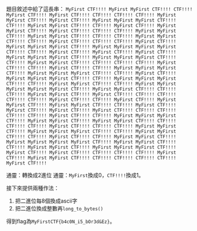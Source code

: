 題目敘述中給了這長串：
`MyFirst CTF!!!! MyFirst MyFirst CTF!!!! CTF!!!! MyFirst CTF!!!! MyFirst CTF!!!! CTF!!!! CTF!!!! CTF!!!! MyFirst MyFirst CTF!!!! MyFirst CTF!!!! MyFirst MyFirst MyFirst CTF!!!! CTF!!!! MyFirst MyFirst CTF!!!! CTF!!!! MyFirst CTF!!!! MyFirst MyFirst CTF!!!! MyFirst CTF!!!! CTF!!!! CTF!!!! MyFirst MyFirst CTF!!!! MyFirst MyFirst CTF!!!! CTF!!!! CTF!!!! MyFirst MyFirst CTF!!!! CTF!!!! MyFirst CTF!!!! CTF!!!! CTF!!!! MyFirst CTF!!!! MyFirst MyFirst MyFirst CTF!!!! MyFirst MyFirst MyFirst MyFirst CTF!!!! CTF!!!! MyFirst CTF!!!! MyFirst CTF!!!! MyFirst CTF!!!! MyFirst MyFirst MyFirst CTF!!!! MyFirst MyFirst MyFirst CTF!!!! CTF!!!! MyFirst MyFirst CTF!!!! CTF!!!! CTF!!!! CTF!!!! MyFirst CTF!!!! CTF!!!! MyFirst CTF!!!! CTF!!!! MyFirst MyFirst MyFirst CTF!!!! MyFirst MyFirst MyFirst CTF!!!! CTF!!!! MyFirst CTF!!!! MyFirst MyFirst MyFirst CTF!!!! CTF!!!! MyFirst MyFirst MyFirst CTF!!!! CTF!!!! MyFirst MyFirst CTF!!!! CTF!!!! MyFirst MyFirst MyFirst MyFirst MyFirst CTF!!!! MyFirst MyFirst CTF!!!! CTF!!!! CTF!!!! MyFirst MyFirst CTF!!!! MyFirst CTF!!!! CTF!!!! CTF!!!! CTF!!!! CTF!!!! MyFirst CTF!!!! CTF!!!! MyFirst CTF!!!! MyFirst MyFirst CTF!!!! MyFirst MyFirst CTF!!!! CTF!!!! MyFirst CTF!!!! MyFirst CTF!!!! MyFirst CTF!!!! MyFirst CTF!!!! CTF!!!! CTF!!!! CTF!!!! CTF!!!! MyFirst CTF!!!! CTF!!!! MyFirst MyFirst MyFirst CTF!!!! MyFirst MyFirst CTF!!!! MyFirst MyFirst CTF!!!! CTF!!!! CTF!!!! CTF!!!! MyFirst CTF!!!! CTF!!!! CTF!!!! MyFirst MyFirst CTF!!!! MyFirst MyFirst MyFirst CTF!!!! CTF!!!! MyFirst MyFirst CTF!!!! CTF!!!! MyFirst CTF!!!! CTF!!!! MyFirst MyFirst CTF!!!! MyFirst MyFirst MyFirst MyFirst CTF!!!! MyFirst MyFirst CTF!!!! CTF!!!! MyFirst MyFirst CTF!!!! MyFirst MyFirst MyFirst CTF!!!! MyFirst CTF!!!! MyFirst CTF!!!! CTF!!!! CTF!!!! CTF!!!! MyFirst CTF!!!! MyFirst MyFirst CTF!!!! CTF!!!! CTF!!!! CTF!!!! CTF!!!! MyFirst CTF!!!!`

通靈：轉換成2進位
通靈：`MyFirst`換成0，`CTF!!!!`換成1。

接下來提供兩種作法：
1. 把二進位每8個換成ascii字
2. 把二進位換成整數再`long_to_bytes()`

得到flag為`MyFirstCTF{b4c0N_i5_bOr3d&Ez}`。
